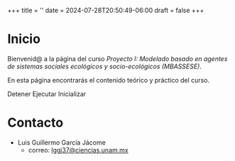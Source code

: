 +++
title = ''
date = 2024-07-28T20:50:49-06:00
draft = false
+++

# Inicio

Bienvenid@ a la página del curso *Proyecto I: Modelado basado en agentes de sistemas sociales ecológicos y socio-ecológicos (MBASSESE)*. 

En esta página encontrarás el contenido teórico y práctico del curso.

<script type="module">
	import * as util from 'https://code.agentscript.org/src/utils.js'
	import Model from 'https://code.agentscript.org/models/AntsModel.js'
	import TwoDraw from 'https://code.agentscript.org/src/TwoDraw.js'
	import Color from 'https://code.agentscript.org/src/Color.js'
	import Animator from 'https://code.agentscript.org/src/Animator.js'
	import Mouse from 'https://code.agentscript.org/src/Mouse.js'
 
	class ModeloPrueba extends Model {

	    densidad = 0.5
		
	    constructor(worldOptions = {
		minX: 0,
		minY: 0,
		maxX: 30,
		maxY: 30
	    }
	    ) {
		super(worldOptions)
	    }
	    
	    setup() {
		this.patches.setDefault("estado_t", 0)
		this.patches.setDefault("estado_t1", 0)
		this.patches.ask( p => {
		    if (util.randomFloat(1.0) < this.densidad){
			p.estado_t = 1
		    }
		}
				)
	    }

	    step() {
		this.patches.ask(p => {
		    const num_vecinos = p.neighbors.with(n => n.estado_t == 1).length
		    if (p.estado_t == 1 && (num_vecinos <= 1 || num_vecinos >= 4)) {
			p.estado_t1 = 0
		    }
		    else if (p.estado_t == 0 && num_vecinos == 3) {
			p.estado_t1 = 1
		    }
		    else {
			p.estado_t1 = p.estado_t
		    }
		}
				)
		this.patches.ask(p => {
		    p.estado_t = p.estado_t1
		}
				)
	    }
	}

 
	const model = new ModeloPrueba()
	
	await model.startup()
        model.setup()

	const colorEstado = {
	      0: '#F8F9FA',
	      1: 'black'
	  }
	  
	const view = new TwoDraw(model, {
	    div: 'modelDiv',
	    patchSize: 10,
	    drawOptions: {
		patchesColor: p => colorEstado[p.estado_t],
	    },
	})

	const anim = new Animator(
	    () => {
		model.step()
		view.draw()
	    },
	    -1,
	    50
	)

	util.toWindow({ util, model, view, anim })

	let detenido = false
	let parche
	const mouse = new Mouse(model, view, mouse => {
	    const { x, y, action } = mouse
	    switch (action){
	    case 'mousedown':
		parche = model.patches.minOneOf( p => p.distanceXY(x, y))
		parche.estado_t = 1
		break
	    case 'mousedrag':
		anim.stop()
		parche = model.patches.minOneOf( p => p.distanceXY(x, y))
		parche.estado_t = 1
		break
	    case 'mouseup':
		if (! detenido) anim.start()
		break
	    }
	    view.draw()
	}).start()
	
	
	document.getElementById("stopButton").addEventListener(
	    "click",
	    () => {
		detenido = true;
		anim.stop() }
	)
	document.getElementById("startButton").addEventListener(
	    "click",
	    () => {
		detenido = false;
		anim.start() }
	)
	document.getElementById("initButton").addEventListener(
	    "click",
	    () => {
		detenido = false;
		model.reset()
		model.setup()
		view.draw()
	    }
	)
	
</script>
<div id="modelDiv"></div>
<a class="book-btn" id="stopButton">Detener</a>
<a class="book-btn" id="startButton">Ejecutar</a>
<a class="book-btn" id="initButton">Inicializar</a>

# Contacto

- Luis Guillermo García Jácome
  - correo: [lggj37@ciencias.unam.mx](mailto:lggj37@ciencias.unam.mx)


<!-- ![el logo](./logo.png) -->
